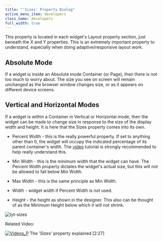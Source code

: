 ```yaml
---
title: "'Sizes' Property Dialog"
active_menu_item: developers
class_name: developers
full_width: true
---
```



This property is located in each widget's Layout property section, just beneath the X and Y properties. This is an extremely important property to understand, especially when doing adaptive/responsive layout work.

## Absolute Mode

If a widget is inside an Absolute mode Container (or Page), then there is not too much to worry about. The size you see on screen will remain unchanged as the browser window changes size, or as it appears on different device screens.

## Vertical and Horizontal Modes

If a widget is within a Container in Vertical or Horizontal mode, then the widget can be made to change size in response to the size of the display width and height. It is here that the Sizes property comes into its own.

 - Percent Width - this is the really powerful property. If set to anything other than 0, the widget will occupy the indicated percentage of its parent container's width. The [video](http://www.applicationcraft.com/mobile-application/developer-center/training-videos) tutorial is strongly recommended to help really understand this.

 - Min Width - this is the minimum width that the widget can have. The Percent Width property dictates the widget's actual size, but this will not be allowed to fall below Min Width.

 - Max Width - this is the same principle as Min Width.

 - Width - widget width if Percent Width is not used.

 - Height - the height as shown in the designer. This also can be thought of as the Minimum Height below which it will not shrink.

![lyt-sizes](/img/docs/lyt-sizes.zoom84.png)

Related Video:

[![Videos\_P](/img/docs/videos_p.png)](http://www.youtube.com/v/Pbe0umQVyCE?autoplay=1&hd=1&fs=1&showsearch=0&rel=0&) The 'Sizes' property explained [2:27]

